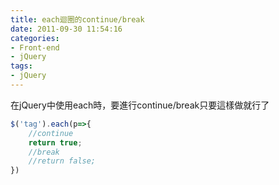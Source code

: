 ```yaml
---
title: each迴圈的continue/break
date: 2011-09-30 11:54:16
categories:
- Front-end
- jQuery
tags:
- jQuery
---
```

在jQuery中使用each時，要進行continue/break只要這樣做就行了
<!--more-->

``` js
$('tag').each(p=>{
    //continue
    return true;
    //break
    //return false;
})
```